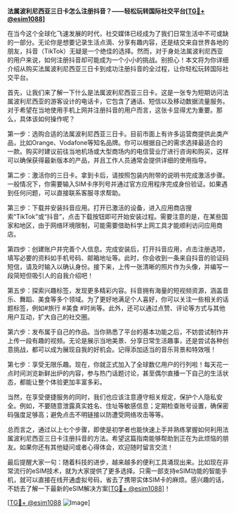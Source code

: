 **法属波利尼西亚三日卡怎么注册抖音？——轻松玩转国际社交平台[[TG💪+ @esim1088](https://t.me/s/esim1088)]**

在当今这个全球化飞速发展的时代，社交媒体已经成为了我们日常生活中不可或缺的一部分。无论你是想要记录生活点滴、分享有趣内容，还是结交来自世界各地的朋友，抖音（TikTok）无疑是一个绝佳的选择。然而，对于身处法属波利尼西亚的用户来说，如何注册抖音却可能成为一个小小的挑战。别担心！本文将为你详细介绍从购买法属波利尼西亚三日卡到成功注册抖音的全过程，让你轻松玩转国际社交平台。

首先，让我们来了解一下什么是法属波利尼西亚三日卡。这是一张专为短期访问法属波利尼西亚的游客设计的电话卡，它包含了通话、短信以及移动数据流量服务。对于希望在当地使用手机上网并注册抖音的用户而言，这张卡显得尤为重要。那么，具体该如何操作呢？

第一步：选购合适的法属波利尼西亚三日卡。目前市面上有许多运营商提供此类产品，比如Orange、Vodafone等知名品牌。你可以根据自己的需求选择最适合的一款。购买时建议前往当地机场或大型商场内的电信营业厅进行咨询和购买，这样可以确保获得最新版本的产品，并且工作人员通常会提供详细的使用指导。

第二步：激活你的三日卡。拿到卡后，请按照包装内附带的说明书完成激活步骤。一般情况下，你需要输入SIM卡序列号并通过官方应用程序完成身份验证。如果遇到任何问题，可以直接联系客服寻求帮助。

第三步：下载并安装抖音应用。打开已激活的设备，进入应用商店搜索“TikTok”或“抖音”，点击下载按钮即可开始安装过程。需要注意的是，在某些国家和地区，由于网络环境限制，可能需要借助科学上网工具才能顺利访问应用商店。

第四步：创建账户并完善个人信息。完成安装后，打开抖音应用，点击注册选项，填写必要的资料如手机号码、邮箱地址等。此时，你会收到一条来自抖音的验证码短信，请及时输入以确认身份。接下来，上传一张清晰的照片作为头像，并编写一段简短但吸引人的自我介绍吧！

第五步：探索兴趣标签，发现更多精彩内容。抖音拥有海量的短视频资源，涵盖音乐、舞蹈、美食等多个领域。为了更好地满足个人喜好，你可以关注一些相关的话题标签，例如#旅行 #美食 #时尚等。此外，还可以通过点赞、评论等方式与其他用户互动，扩大自己的社交圈。

第六步：发布属于自己的作品。当你熟悉了平台的基本功能之后，不妨尝试制作并上传一段有趣的视频。无论是展示当地美景、分享日常生活趣事，还是尝试各种创意挑战，都可以成为展现自我的好机会。记得添加适当的音乐背景和特效哦！

第七步：享受无限乐趣。现在，你就正式加入了全球数亿用户的行列啦！每天花一点时间浏览新鲜出炉的内容，参与热门话题讨论，甚至偶尔直播一下自己的生活状态，都能让整个体验更加丰富多彩。

当然，在享受便捷服务的同时，我们也应该注意遵守相关规定，保护个人隐私安全。例如，不要随意泄露真实姓名、住址等敏感信息；定期检查账号设置，确保密码强度足够高；避免点击不明链接以防遭受网络攻击等等。

总而言之，通过以上七个步骤，即使是初学者也能快速上手并熟练掌握如何利用法属波利尼西亚三日卡注册抖音的方法。希望这篇指南能够帮助到正在为此烦恼的朋友。如果你还有其他疑问或者心得体会，欢迎随时留言交流！

最后提醒大家一句：随着科技的进步，越来越多的便利工具涌现出来。比如现在非常流行的eSIM技术，就为大家提供了更多选择。只需一部支持eSIM功能的智能手机，就可以直接在线开通虚拟号码，省去了携带实体SIM卡的麻烦。感兴趣的话，不妨去了解一下最新的eSIM解决方案[[TG💪+ @esim1088](https://t.me/s/esim1088)]！

[[TG💪+ @esim1088](https://t.me/s/esim1088) ![Image](https://i.postimg.cc/4NQfJmqS/Snipaste-2025-05-13-00-14-12.png)]